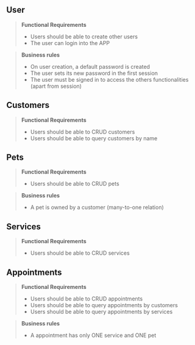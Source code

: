 ## User

> **Functional Requirements**
>
> - Users should be able to create other users
> - The user can login into the APP

> **Business rules**
>
> - On user creation, a default password is created
> - The user sets its new password in the first session
> - The user must be signed in to access the others functionalities (apart from session)

## Customers

> **Functional Requirements**
>
> - Users should be able to CRUD customers
> - Users should be able to query customers by name

## Pets

> **Functional Requirements**
>
> - Users should be able to CRUD pets

> **Business rules**
>
> - A pet is owned by a customer (many-to-one relation)

## Services

> **Functional Requirements**
>
> - Users should be able to CRUD services

## Appointments

> **Functional Requirements**
>
> - Users should be able to CRUD appointments
> - Users should be able to query appointments by customers
> - Users should be able to query appointments by services

> **Business rules**
>
> - A appointment has only ONE service and ONE pet
